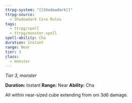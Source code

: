 ```yaml
---
ttrpg-system: "[[Shadowdark]]"
ttrpg-source:
  - Shadowdark Core Rules
tags:
  - ttrpg/spell
  - ttrpg/monster-spell
spell-ability: Cha
duration: Instant
range: Near
tier: 3
class:
  - monster
---
```

*Tier 3, monster*

**Duration:** Instant
**Range:** Near
**Ability:** Cha

All within near-sized cube extending from oni 3d6 damage. 
